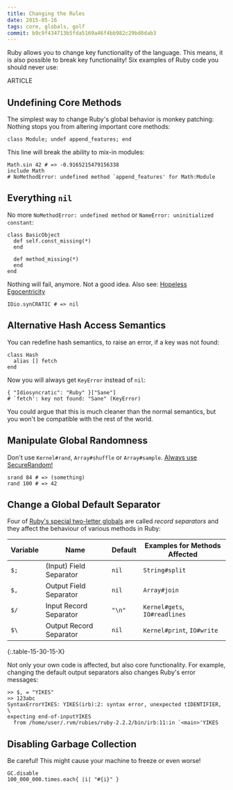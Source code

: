 ```yaml
---
title: Changing the Rules
date: 2015-05-16
tags: core, globals, golf
commit: b9c9f434713b5fda5169a46f4bb982c29bd8dab3
---
```


Ruby allows you to change key functionality of the language. This means, it is also possible to break key functionality! Six examples of Ruby code you should never use:

ARTICLE

## Undefining Core Methods

The simplest way to change Ruby's global behavior is monkey patching: Nothing stops you from altering important core methods:

    class Module; undef append_features; end

This line will break the ability to mix-in modules:

    Math.sin 42 # => -0.9165215479156338
    include Math
    # NoMethodError: undefined method `append_features' for Math:Module

## Everything `nil`

No more `NoMethodError: undefined method` or `NameError: uninitialized constant`:

    class BasicObject
      def self.const_missing(*)
      end

      def method_missing(*)
      end
    end

Nothing will fail, anymore. Not a good idea. Also see: [Hopeless Egocentricity](https://github.com/raganwald-deprecated/homoiconic/blob/master/2009-02-02/hopeless_egocentricity.md)

    IDio.synCRATIC # => nil

## Alternative Hash Access Semantics

You can redefine hash semantics, to raise an error, if a key was not found:

    class Hash
      alias [] fetch
    end

Now you will always get `KeyError` instead of `nil`:

    { "Idiosyncratic": "Ruby" }["Sane"]
    # `fetch': key not found: "Sane" (KeyError)

You could argue that this is much cleaner than the normal semantics, but you won't be compatible with the rest of the world.

## Manipulate Global Randomness

Don't use `Kernel#rand`, `Array#shuffle` or `Array#sample`. [Always use](https://coderwall.com/p/oijyja/array-sample-and-array-shuffle-using-securerandom) [SecureRandom!](http://ruby.janlelis.de/67-ruby-and-random)

    srand 84 # => (something)
    rand 100 # => 42

## Change a Global Default Separator

Four of [Ruby's special two-letter globals](https://idiosyncratic-ruby.com/9-globalization.html) are called *record separators* and they affect the behaviour of various methods in Ruby:

 Variable | Name                    | Default | Examples for Methods Affected
----------|-------------------------|---------|------------
 `$;`     | (Input) Field Separator | `nil`   | `String#split`
 `$,`     | Output Field Separator  | `nil`   | `Array#join`
 `$/`     | Input Record Separator  | `"\n"`  | `Kernel#gets`, `IO#readlines`
 `$\`     | Output Record Separator | `nil`   | `Kernel#print`, `IO#write`
{:.table-15-30-15-X}

Not only your own code is affected, but also core functionality. For example, changing the default output separators also changes Ruby's error messages:

    >> $, = "YIKES"
    >> 123abc
    SyntaxErrorYIKES: YIKES(irb):2: syntax error, unexpected tIDENTIFIER, \
    expecting end-of-inputYIKES
      from /home/user/.rvm/rubies/ruby-2.2.2/bin/irb:11:in `<main>'YIKES

## Disabling Garbage Collection

Be careful! This might cause your machine to freeze or even worse!

    GC.disable
    100_000_000.times.each{ |i| "#{i}" }
